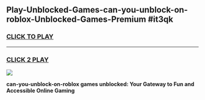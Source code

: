 
## Play-Unblocked-Games-can-you-unblock-on-roblox-Unblocked-Games-Premium #it3qk
<h3>
<a href="https://premium.freeplayer.one?title=can-you-unblock-on-roblox&ref=12M">CLICK TO PLAY</a></h3>
<hr>

<h3>
<a href="https://premium.freeplayer.one?title=can-you-unblock-on-roblox&ref=12M">CLICK 2 PLAY</a>
  
</h3>

<a href="https://premium.freeplayer.one?title=can-you-unblock-on-roblox&ref=12M"><img src="https://clearcache.store/games.png"></a>


**can-you-unblock-on-roblox games unblocked: Your Gateway to Fun and Accessible Online Gaming**
